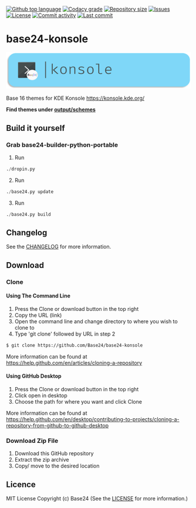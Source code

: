 [![Github top language](https://img.shields.io/github/languages/top/Base24/base24-konsole.svg?style=for-the-badge)](../../)
[![Codacy grade](https://img.shields.io/codacy/grade/[codacy-proj-id].svg?style=for-the-badge)](https://www.codacy.com/manual/Base24/base24-konsole)
[![Repository size](https://img.shields.io/github/repo-size/Base24/base24-konsole.svg?style=for-the-badge)](../../)
[![Issues](https://img.shields.io/github/issues/Base24/base24-konsole.svg?style=for-the-badge)](../../issues)
[![License](https://img.shields.io/github/license/Base24/base24-konsole.svg?style=for-the-badge)](/LICENSE.md)
[![Commit activity](https://img.shields.io/github/commit-activity/m/Base24/base24-konsole.svg?style=for-the-badge)](../../commits/master)
[![Last commit](https://img.shields.io/github/last-commit/Base24/base24-konsole.svg?style=for-the-badge)](../../commits/master)

# base24-konsole

<img src="readme-assets/icons/name.png" alt="Project Icon" width="750">

Base 16 themes for KDE Konsole https://konsole.kde.org/

**Find themes under [output/schemes](output/schemes)**


## Build it yourself
### Grab base24-builder-python-portable

1. Run
```python
./dropin.py
```
2. Run
```python
./base24.py update
```
3. Run
```python
./base24.py build
```


## Changelog
See the [CHANGELOG](/CHANGELOG.md) for more information.


## Download
### Clone
#### Using The Command Line
1. Press the Clone or download button in the top right
2. Copy the URL (link)
3. Open the command line and change directory to where you wish to
clone to
4. Type 'git clone' followed by URL in step 2
```bash
$ git clone https://github.com/Base24/base24-konsole
```

More information can be found at
<https://help.github.com/en/articles/cloning-a-repository>

#### Using GitHub Desktop
1. Press the Clone or download button in the top right
2. Click open in desktop
3. Choose the path for where you want and click Clone

More information can be found at
<https://help.github.com/en/desktop/contributing-to-projects/cloning-a-repository-from-github-to-github-desktop>

### Download Zip File

1. Download this GitHub repository
2. Extract the zip archive
3. Copy/ move to the desired location


## Licence
MIT License
Copyright (c) Base24
(See the [LICENSE](/LICENSE.md) for more information.)

